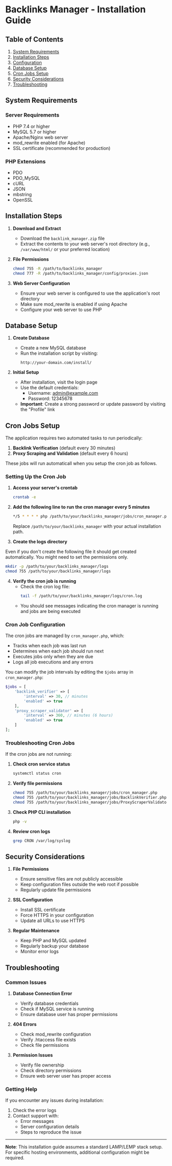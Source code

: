 # Backlinks Manager - Installation Guide

## Table of Contents

1. [System Requirements](#system-requirements)
2. [Installation Steps](#installation-steps)
3. [Configuration](#configuration)
4. [Database Setup](#database-setup)
5. [Cron Jobs Setup](#cron-jobs-setup)
6. [Security Considerations](#security-considerations)
7. [Troubleshooting](#troubleshooting)

## System Requirements

### Server Requirements

- PHP 7.4 or higher
- MySQL 5.7 or higher
- Apache/Nginx web server
- mod_rewrite enabled (for Apache)
- SSL certificate (recommended for production)

### PHP Extensions

- PDO
- PDO_MySQL
- cURL
- JSON
- mbstring
- OpenSSL

## Installation Steps

1. **Download and Extract**

   - Download the `backlink_manager.zip` file
   - Extract the contents to your web server's root directory (e.g., `/var/www/html/` or your preferred location)

2. **File Permissions**

   ```bash
   chmod 755 -R /path/to/backlinks_manager
   chmod 777 -R /path/to/backlinks_manager/config/proxies.json
   ```

3. **Web Server Configuration**
   - Ensure your web server is configured to use the application's root directory
   - Make sure mod_rewrite is enabled if using Apache
   - Configure your web server to use PHP

## Database Setup

1. **Create Database**

   - Create a new MySQL database
   - Run the installation script by visiting:
     ```
     http://your-domain.com/install/
     ```

2. **Initial Setup**
   - After installation, visit the login page
   - Use the default credentials:
     - Username: admin@example.com
     - Password: 12345678
   - **Important**: Create a strong password or update password by visiting the "Profile" link

## Cron Jobs Setup

The application requires two automated tasks to run periodically:

1. **Backlink Verification** (default every 30 minutes)
2. **Proxy Scraping and Validation** (default every 6 hours)

These jobs will run automaticall when you setup the cron job as follows.

### Setting Up the Cron Job

1. **Access your server's crontab**

   ```bash
   crontab -e
   ```

2. **Add the following line to run the cron manager every 5 minutes**

   ```bash
   */5 * * * * php /path/to/your/backlinks_manager/jobs/cron_manager.php >> /path/to/your/backlinks_manager/logs/cron.log 2>&1
   ```

   Replace `/path/to/your/backlinks_manager` with your actual installation path.

3. **Create the logs directory**

Even if you don't create the following file it should get created automatically. You might need to set the permissions only.

```bash
mkdir -p /path/to/your/backlinks_manager/logs
chmod 755 /path/to/your/backlinks_manager/logs
```

4. **Verify the cron job is running**
   - Check the cron log file:
     ```bash
     tail -f /path/to/your/backlinks_manager/logs/cron.log
     ```
   - You should see messages indicating the cron manager is running and jobs are being executed

### Cron Job Configuration

The cron jobs are managed by `cron_manager.php`, which:

- Tracks when each job was last run
- Determines when each job should run next
- Executes jobs only when they are due
- Logs all job executions and any errors

You can modify the job intervals by editing the `$jobs` array in `cron_manager.php`:

```php
$jobs = [
    'backlink_verifier' => [
        'interval' => 30, // minutes
        'enabled' => true
    ],
    'proxy_scraper_validator' => [
        'interval' => 360, // minutes (6 hours)
        'enabled' => true
    ]
];
```

### Troubleshooting Cron Jobs

If the cron jobs are not running:

1. **Check cron service status**

   ```bash
   systemctl status cron
   ```

2. **Verify file permissions**

   ```bash
   chmod 755 /path/to/your/backlinks_manager/jobs/cron_manager.php
   chmod 755 /path/to/your/backlinks_manager/jobs/BacklinkVerifier.php
   chmod 755 /path/to/your/backlinks_manager/jobs/ProxyScraperValidator.php
   ```

3. **Check PHP CLI installation**

   ```bash
   php -v
   ```

4. **Review cron logs**
   ```bash
   grep CRON /var/log/syslog
   ```

## Security Considerations

1. **File Permissions**

   - Ensure sensitive files are not publicly accessible
   - Keep configuration files outside the web root if possible
   - Regularly update file permissions

2. **SSL Configuration**

   - Install SSL certificate
   - Force HTTPS in your configuration
   - Update all URLs to use HTTPS

3. **Regular Maintenance**
   - Keep PHP and MySQL updated
   - Regularly backup your database
   - Monitor error logs

## Troubleshooting

### Common Issues

1. **Database Connection Error**

   - Verify database credentials
   - Check if MySQL service is running
   - Ensure database user has proper permissions

2. **404 Errors**

   - Check mod_rewrite configuration
   - Verify .htaccess file exists
   - Check file permissions

3. **Permission Issues**
   - Verify file ownership
   - Check directory permissions
   - Ensure web server user has proper access

### Getting Help

If you encounter any issues during installation:

1. Check the error logs
2. Contact support with:
   - Error messages
   - Server configuration details
   - Steps to reproduce the issue

---

**Note**: This installation guide assumes a standard LAMP/LEMP stack setup. For specific hosting environments, additional configuration might be required.
